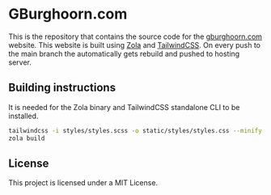 # GBurghoorn.com

This is the repository that contains the source code for the
[gburghoorn.com](https://gburghoorn.com) website. This website is built using
[Zola](https://getzola.org) and [TailwindCSS](https://tailwindcss.com). On every
push to the main branch the automatically gets rebuild and pushed to hosting
server.

## Building instructions

It is needed for the Zola binary and TailwindCSS standalone CLI to be installed.

```bash
tailwindcss -i styles/styles.scss -o static/styles/styles.css --minify
zola build
```

## License

This project is licensed under a MIT License.